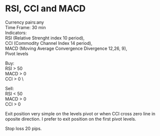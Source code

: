 # RSI, CCI and MACD

Currency pairs:any \
Time Frame: 30 min \
Indicators: \
RSI (Relative Strenght index 10 period), \
CCI (Commodity Channel Index 14 period), \
MACD (Moving Average Convergence Divergence 12,26, 9), \
Pivot levels

Buy: \
RSI > 50 \
MACD > 0 \
CCI > 0 \\

Sell: \
RSI < 50 \
MACD > 0 \
CCI > 0

Exit position very simple on the levels pivot or when CCI cross zero line in oposite direction. I prefer to exit position on the first pivot levels.

Stop loss 20 pips. 
